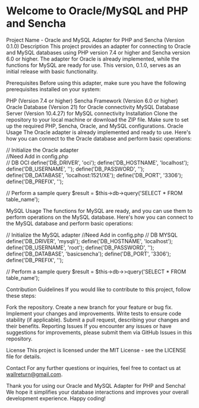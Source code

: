 # Welcome to Oracle/MySQL and PHP and Sencha
 Project Name - Oracle and MySQL Adapter for PHP and Sencha (Version 0.1.0)
Description
This project provides an adapter for connecting to Oracle and MySQL databases using PHP version 7.4 or higher and Sencha version 6.0 or higher. The adapter for Oracle is already implemented, while the functions for MySQL are ready for use. This version, 0.1.0, serves as an initial release with basic functionality.

Prerequisites
Before using this adapter, make sure you have the following prerequisites installed on your system:

PHP (Version 7.4 or higher)
Sencha Framework (Version 6.0 or higher)
Oracle Database (Version 21) for Oracle connectivity
MySQL Database Server (Version 10.4.27) for MySQL connectivity
Installation
Clone the repository to your local machine or download the ZIP file.
Make sure to set up the required PHP, Sencha, Oracle, and MySQL configurations.
Oracle Usage
The Oracle adapter is already implemented and ready to use. Here's how you can connect to the Oracle database and perform basic operations:


// Initialize the Oracle adapter<br />
//Need Add in config.php<br />
// DB OCI
define('DB_DRIVER', 'oci');
define('DB_HOSTNAME', 'localhost');
define('DB_USERNAME', '');
define('DB_PASSWORD', '');
define('DB_DATABASE', 'localhost:1521/XE');
define('DB_PORT', '3306');
define('DB_PREFIX', '');



// Perform a sample query
$result = $this->db->query('SELECT * FROM table_name');

MySQL Usage
The functions for MySQL are ready, and you can use them to perform operations on the MySQL database. Here's how you can connect to the MySQL database and perform basic operations:


// Initialize the MySQL adapter
//Need Add in config.php
// DB MYSQL
define('DB_DRIVER', 'mysqli');
define('DB_HOSTNAME', 'localhost');
define('DB_USERNAME', 'root');
define('DB_PASSWORD', '');
define('DB_DATABASE', 'basicsencha');
define('DB_PORT', '3306');
define('DB_PREFIX', '');

// Perform a sample query
$result = $this->db->>query('SELECT * FROM table_name');

Contribution Guidelines
If you would like to contribute to this project, follow these steps:

Fork the repository.
Create a new branch for your feature or bug fix.
Implement your changes and improvements.
Write tests to ensure code stability (if applicable).
Submit a pull request, describing your changes and their benefits.
Reporting Issues
If you encounter any issues or have suggestions for improvements, please submit them via GitHub Issues in this repository.

License
This project is licensed under the MIT License - see the LICENSE file for details.

Contact
For any further questions or inquiries, feel free to contact us at wallreturn@gmail.com.

Thank you for using our Oracle and MySQL Adapter for PHP and Sencha! We hope it simplifies your database interactions and improves your overall development experience. Happy coding!
